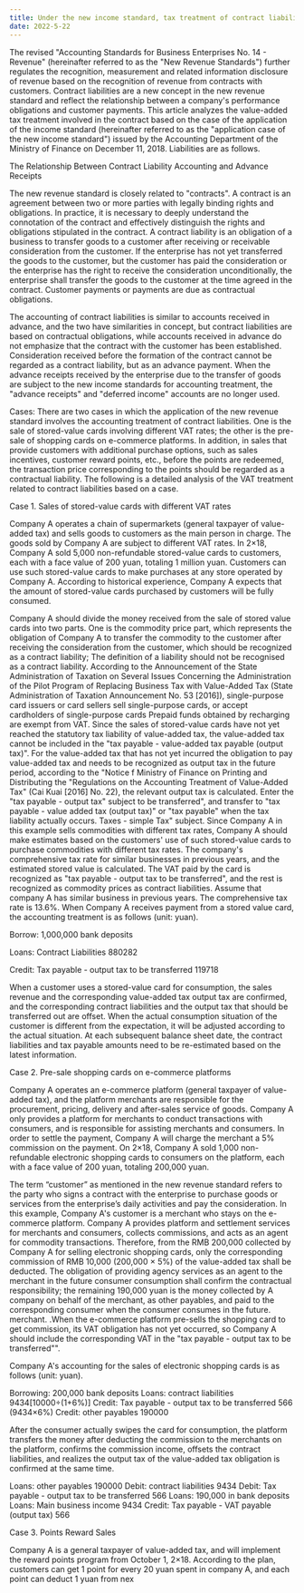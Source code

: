 ```yaml
---
title: Under the new income standard, tax treatment of contract liabilities
date: 2022-5-22
---
```

The revised "Accounting Standards for Business Enterprises No. 14 - Revenue" (hereinafter referred to as the "New Revenue Standards") further regulates the recognition, measurement and related information disclosure of revenue based on the recognition of revenue from contracts with customers. Contract liabilities are a new concept in the new revenue standard and reflect the relationship between a company's performance obligations and customer payments. This article analyzes the value-added tax treatment involved in the contract based on the case of the application of the income standard (hereinafter referred to as the "application case of the new income standard") issued by the Accounting Department of the Ministry of Finance on December 11, 2018. Liabilities are as follows.

<!-- more -->
The Relationship Between Contract Liability Accounting and Advance Receipts

The new revenue standard is closely related to "contracts". A contract is an agreement between two or more parties with legally binding rights and obligations. In practice, it is necessary to deeply understand the connotation of the contract and effectively distinguish the rights and obligations stipulated in the contract. A contract liability is an obligation of a business to transfer goods to a customer after receiving or receivable consideration from the customer. If the enterprise has not yet transferred the goods to the customer, but the customer has paid the consideration or the enterprise has the right to receive the consideration unconditionally, the enterprise shall transfer the goods to the customer at the time agreed in the contract. Customer payments or payments are due as contractual obligations.

The accounting of contract liabilities is similar to accounts received in advance, and the two have similarities in concept, but contract liabilities are based on contractual obligations, while accounts received in advance do not emphasize that the contract with the customer has been established. Consideration received before the formation of the contract cannot be regarded as a contract liability, but as an advance payment. When the advance receipts received by the enterprise due to the transfer of goods are subject to the new income standards for accounting treatment, the "advance receipts" and "deferred income" accounts are no longer used.

Cases: There are two cases in which the application of the new revenue standard involves the accounting treatment of contract liabilities. One is the sale of stored-value cards involving different VAT rates; the other is the pre-sale of shopping cards on e-commerce platforms. In addition, in sales that provide customers with additional purchase options, such as sales incentives, customer reward points, etc., before the points are redeemed, the transaction price corresponding to the points should be regarded as a contractual liability. The following is a detailed analysis of the VAT treatment related to contract liabilities based on a case.

Case 1. Sales of stored-value cards with different VAT rates

Company A operates a chain of supermarkets (general taxpayer of value-added tax) and sells goods to customers as the main person in charge. The goods sold by Company A are subject to different VAT rates. In 2×18, Company A sold 5,000 non-refundable stored-value cards to customers, each with a face value of 200 yuan, totaling 1 million yuan. Customers can use such stored-value cards to make purchases at any store operated by Company A. According to historical experience, Company A expects that the amount of stored-value cards purchased by customers will be fully consumed.

Company A should divide the money received from the sale of stored value cards into two parts. One is the commodity price part, which represents the obligation of Company A to transfer the commodity to the customer after receiving the consideration from the customer, which should be recognized as a contract liability; The definition of a liability should not be recognised as a contract liability. According to the Announcement of the State Administration of Taxation on Several Issues Concerning the Administration of the Pilot Program of Replacing Business Tax with Value-Added Tax (State Administration of Taxation Announcement No. 53 [2016]), single-purpose card issuers or card sellers sell single-purpose cards, or accept cardholders of single-purpose cards Prepaid funds obtained by recharging are exempt from VAT. Since the sales of stored-value cards have not yet reached the statutory tax liability of value-added tax, the value-added tax cannot be included in the "tax payable - value-added tax payable (output tax)". For the value-added tax that has not yet incurred the obligation to pay value-added tax and needs to be recognized as output tax in the future period, according to the "Notice f Ministry of Finance on Printing and Distributing the "Regulations on the Accounting Treatment of Value-Added Tax" (Cai Kuai [2016] No. 22), the relevant output tax is calculated. Enter the "tax payable - output tax" subject to be transferred", and transfer to "tax payable - value added tax (output tax)" or "tax payable" when the tax liability actually occurs. Taxes - simple Tax" subject. Since Company A in this example sells commodities with different tax rates, Company A should make estimates based on the customers' use of such stored-value cards to purchase commodities with different tax rates. The company's comprehensive tax rate for similar businesses in previous years, and the estimated stored value is calculated. The VAT paid by the card is recognized as "tax payable - output tax to be transferred", and the rest is recognized as commodity prices as contract liabilities. Assume that company A has similar business in previous years. The comprehensive tax rate is 13.6%. When Company A receives payment from a stored value card, the accounting treatment is as follows (unit: yuan).

Borrow: 1,000,000 bank deposits

Loans: Contract Liabilities 880282

Credit: Tax payable - output tax to be transferred 119718

When a customer uses a stored-value card for consumption, the sales revenue and the corresponding value-added tax output tax are confirmed, and the corresponding contract liabilities and the output tax that should be transferred out are offset. When the actual consumption situation of the customer is different from the expectation, it will be adjusted according to the actual situation. At each subsequent balance sheet date, the contract liabilities and tax payable amounts need to be re-estimated based on the latest information.

Case 2. Pre-sale shopping cards on e-commerce platforms

Company A operates an e-commerce platform (general taxpayer of value-added tax), and the platform merchants are responsible for the procurement, pricing, delivery and after-sales service of goods. Company A only provides a platform for merchants to conduct transactions with consumers, and is responsible for assisting merchants and consumers. In order to settle the payment, Company A will charge the merchant a 5% commission on the payment. On 2×18, Company A sold 1,000 non-refundable electronic shopping cards to consumers on the platform, each with a face value of 200 yuan, totaling 200,000 yuan.

The term “customer” as mentioned in the new revenue standard refers to the party who signs a contract with the enterprise to purchase goods or services from the enterprise’s daily activities and pay the consideration. In this example, Company A's customer is a merchant who stays on the e-commerce platform. Company A provides platform and settlement services for merchants and consumers, collects commissions, and acts as an agent for commodity transactions. Therefore, from the RMB 200,000 collected by Company A for selling electronic shopping cards, only the corresponding commission of RMB 10,000 (200,000 × 5%) of the value-added tax shall be deducted. The obligation of providing agency services as an agent to the merchant in the future consumer consumption shall confirm the contractual responsibility; the remaining 190,000 yuan is the money collected by A company on behalf of the merchant, as other payables, and paid to the corresponding consumer when the consumer consumes in the future. merchant. .When the e-commerce platform pre-sells the shopping card to get commission, its VAT obligation has not yet occurred, so Company A should include the corresponding VAT in the "tax payable - output tax to be transferred"".

Company A's accounting for the sales of electronic shopping cards is as follows (unit: yuan).

Borrowing: 200,000 bank deposits
Loans: contract liabilities 9434[10000÷(1+6%)]
Credit: Tax payable - output tax to be transferred 566 (9434×6%)
Credit: other payables 190000

After the consumer actually swipes the card for consumption, the platform transfers the money after deducting the commission to the merchants on the platform, confirms the commission income, offsets the contract liabilities, and realizes the output tax of the value-added tax obligation is confirmed at the same time.

Loans: other payables 190000
Debit: contract liabilities 9434
Debit: Tax payable - output tax to be transferred 566
Loans: 190,000 in bank deposits
Loans: Main business income 9434
Credit: Tax payable - VAT payable (output tax) 566

Case 3. Points Reward Sales

Company A is a general taxpayer of value-added tax, and will implement the reward points program from October 1, 2×18. According to the plan, customers can get 1 point for every 20 yuan spent in company A, and each point can deduct 1 yuan from nex